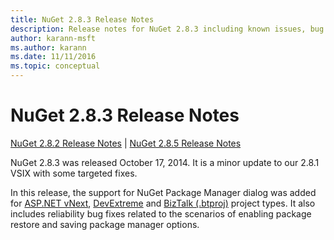```yaml
---
title: NuGet 2.8.3 Release Notes
description: Release notes for NuGet 2.8.3 including known issues, bug fixes, added features, and DCRs.
author: karann-msft
ms.author: karann
ms.date: 11/11/2016
ms.topic: conceptual
---
```


# NuGet 2.8.3 Release Notes

[NuGet 2.8.2 Release Notes](../release-notes/nuget-2.8.2.md) | [NuGet 2.8.5 Release Notes](../release-notes/nuget-2.8.5.md)

NuGet 2.8.3 was released October 17, 2014. It is a minor update to our 2.8.1 VSIX with some targeted fixes.

In this release, the support for NuGet Package Manager dialog was added for [ASP.NET vNext](http://www.asp.net/vnext), [DevExtreme](http://js.devexpress.com/) and [BizTalk (.btproj)](/biztalk/core/developing-biztalk-server-applications) project types. It also includes reliability bug fixes related to the scenarios of enabling package restore and saving package manager options.
